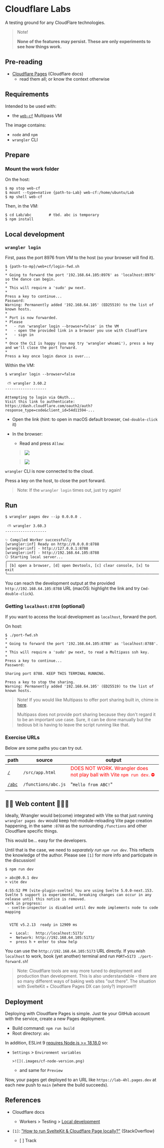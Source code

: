 # Cloudflare Labs

A testing ground for any CloudFlare technologies.

>Note!
>
>**None of the features may persist. These are only experiments to see how things work.**

## Pre-reading

- [Cloudflare Pages](https://developers.cloudflare.com/pages/) (Cloudflare docs)
   - read them all; or know the context otherwise

<!--
- Workers > [Wrangler](https://developers.cloudflare.com/workers/wrangler/) 
-->

## Requirements

Intended to be used with:

- the [`web-cf`](https://github.com/akauppi/mp/tree/main/web%2Bcf) Multipass VM

The image contains:

- `node` and `npm`
- `wrangler` CLI


<!--developed on:

- macOS 14.5
- Multipass 1.14.0-rc1
-->

## Prepare

### Mount the work folder

On the host:

```
$ mp stop web-cf
$ mount --type=native {path-to-Lab} web-cf:/home/ubuntu/Lab
$ mp shell web-cf
```

Then, in the VM:

```
$ cd Lab/abc		# tbd. abc is temporary
$ npm install
```

<!-- REMOVE #later; not this way!
```
$ npm run dev
...
  VITE v5.2.12  ready in 9708 ms

  ➜  Local:   http://localhost:5173/
  ➜  Network: http://192.168.64.102:5173/
  ➜  press h + enter to show help
```

Here, the actual IP always works *(hint: Cmd-double click it on Mac)*.

>Hint: If you want also `localhost:5173` to work like the development happened indeed on the host (which it doesn't), run `./port-fwd.sh` (asks for `sudo` pw). [Multipass does not have built-in port forwarding](https://github.com/canonical/multipass/issues/309) - otherwise we'd use it, instead.
-->


## Local development

### `wrangler login`

First, pass the port 8976 from VM to the host (so your browser will find it).

```
$ {path-to-mp}/web+cf/login-fwd.sh 
*
* Going to forward the port '192.168.64.105:8976' as 'localhost:8976' so the dance can begin.
*
* This will require a 'sudo' pw next.
*
Press a key to continue...
Password:
Warning: Permanently added '192.168.64.105' (ED25519) to the list of known hosts.
*
* Port is now forwarded.
* Please
*   - run 'wrangler login --browser=false' in the VM
*   - open the provided link in a browser you use with Cloudflare
*   - sign in
*
* Once the CLI is happy (you may try 'wrangler whoami'), press a key and we'll close the port forward.
*
Press a key once login dance is over...
```

Within the VM:

```
$ wrangler login --browser=false

 ⛅️ wrangler 3.60.2
-------------------

Attempting to login via OAuth...
Visit this link to authenticate: https://dash.cloudflare.com/oauth2/auth?response_type=code&client_id=54d11594-...
```

- Open the link (hint: to open in macOS default browser, `Cmd-double-click` it)

- In the browser:

   - Read and press `Allow`:

   >![](.images/cf-login.png)
   
   >![](.images/wrangler-welcome.png)

`wrangler` CLI is now connected to the cloud.

Press a key on the host, to close the port forward.

>Note: If the `wrangler login` times out, just try again!



## Run

```
$ wrangler pages dev --ip 0.0.0.0 .

 ⛅️ wrangler 3.60.3
-------------------

✨ Compiled Worker successfully
[wrangler:inf] Ready on http://0.0.0.0:8788
[wrangler:inf] - http://127.0.0.1:8788
[wrangler:inf] - http://192.168.64.105:8788
⎔ Starting local server...
╭─────────────────────────────────────────────────────────────────────────────╮
│ [b] open a browser, [d] open Devtools, [c] clear console, [x] to exit
╰─────────────────────────────────────────────────────────────────────────────╯
```

You can reach the development output at the provided `http://192.168.64.105:8788` URL (macOS: highlight the link and try `Cmd-double-click`).


### Getting `localhost:8788` (optional)

If you want to access the local development as `localhost`, forward the port.

On host:

```
$ ./port-fwd.sh 
*
* Going to forward the port '192.168.64.105:8788' as 'localhost:8788'.
*
* This will require a 'sudo' pw next, to read a Multipass ssh key.
*
Press a key to continue...
Password:

Sharing port 8788. KEEP THIS TERMINAL RUNNING.

Press a key to stop the sharing.
Warning: Permanently added '192.168.64.105' (ED25519) to the list of known hosts.
```

>Note! 
>If you would like Multipass to offer port sharing built in, chime in [here](https://github.com/canonical/multipass/issues/309).
>
>Multipass does not provide port sharing because they don't regard it to be an important use case. Sure, it can be done manually but the tedious bit is having to leave the script running like that.


### Exercise URLs

Below are some paths you can try out.

|path|source|output|
|---|---|---|
|[`/`](http://localhost:8788/)|`/src/app.html`|<font color=red>DOES NOT WORK. Wrangler does not play ball with Vite `npm run dev`. ⛔️</font>|
|[`/abc`](http://localhost:8788/abc)|`/functions/abc.js`|"`Hello from ABC!`"|
|||

<!-- tbd. more -->


## 🚧🚧 Web content 🚧🚧🚧

Ideally, Wrangler would be(come) integrated with Vite so that just running `wrangler pages dev` would keep hot-module-reloading Vite page creation happening, in the same `:8788` as the surrounding `/functions` and other Cloudflare specific things.

This would be... easy for the developers.

Until that is the case, we need to *separately run `npm run dev`*. This reflects the knowledge of the author. Please see `[1]` for more info and participate in the discussion!

```
$ npm run dev

> abc@0.0.1 dev
> vite dev

4:55:52 PM [vite-plugin-svelte] You are using Svelte 5.0.0-next.153. Svelte 5 support is experimental, breaking changes can occur in any release until this notice is removed.
work in progress:
 - svelte-inspector is disabled until dev mode implements node to code mapping


  VITE v5.2.13  ready in 12909 ms

  ➜  Local:   http://localhost:5173/
  ➜  Network: http://192.168.64.105:5173/
  ➜  press h + enter to show help
```

You can use the `http://192.168.64.105:5173` URL directly. If you wish `localhost` to work, book (yet another) terminal and run `PORT=5173 ./port-forward.sh`!


>Note: Cloudflare tools are way more tuned to deployment and production than development. This is also understandable - there are so many different ways of baking web sites "out there". The situation with SvelteKit + Cloudflare Pages DX can (only?) improve!!!
		

## Deployment

Deploying with Cloudflare Pages is simple. Just tie your GitHub account with the service, create a new Pages deployment.

- Build command: `npm run build`
- Root directory: `abc`

In addition, ESLint 9 [requires Node.js >= 18.18.0](https://eslint.org/blog/2024/04/eslint-v9.0.0-released/#node.js-%3C-v18.18.0%2C-v19-no-longer-supported) so:

- `Settings` > `Environment variables`

      >![](.images/cf-node-version.png)
      
   - and same for `Preview`

Now, your pages get deployed to an URL like `https://lab-4hl.pages.dev` at each new push to `main` (where the build succeeds).




## References

- Cloudflare docs
   - Workers > Testing > [Local development](https://developers.cloudflare.com/workers/testing/local-development/)

- `[1]`: ["How to run SvelteKit & Cloudflare Page locally?"](https://stackoverflow.com/questions/74904528/how-to-run-sveltekit-cloudflare-page-locally) (StackOverflow)

   - [ ] Track

